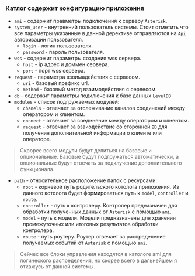 ### Катлог содержит конфигурацию приложения

* `ami` - содержит правметры подключения к серверу `Asterisk`.
* `system_user` - внутренний пользователь системы. 
Стоит отметить что все параметры указанные в данной дерективе отправляются на `Api` авторизации пользователя.
     * `login` - логин пользователя.
     * `password` - пароль пользователя.
* `wss` - содержит параметры создания wss сервера.
    * `host` - ip адрес и доммен сервера.
    * `port` - порт wss сервера.
* `request` - параметра взоимадействия с сервесом.
    * `uri` - базовый префикс url.
    * `method` - базовый метод взаимодействия с сервесом.
* `db` - содержит параметры подключения к базе данных `LevelDB`
* `modules` - список подгружаемых модулей:
    * `chanels` - отвечает за отслеживание каналов соединений между оператором и клиентом.
    * `connect` - отвечает за соединение между оператором и клиентом.
    * `request` - отвечает за взаиодействие со сторонней `BD` для получения дополнительной информации о клиенте или операторе.
> Скрорее всего модули будут делиться на базовые и опциональные. Базовые будут подгружаться автоматически, 
> а опциональные будут отвечать за подклучение дополнительного функционала.
* `path` - относительное расположение папок с ресурсами:
    * `root` - корневой путь родительского котолога приложения. Из данного котолога будет формироваться путь к `model`, 
        `controller` и `route`.
    * `controller` - путь к контролеру. Контролер предназначен для обработки полученных данных от `Asterisk` с помощью `ami`.
    * `model` - путь к модели. Модели предназначены для хранения промежуточных или итоговых результатов обработки контролера.
    * `route` - путь роутеру. Роутер отвечает за распределение получаемых событий от `Asterisk` с помощью `ami`. 
> Сейчес все блоки управления находятся в катологе ami для логического распределения, но скорее всего в дальнейшем я откажусь от
данной системы.
    
